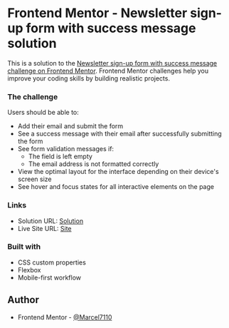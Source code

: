 # Frontend Mentor - Newsletter sign-up form with success message solution

This is a solution to the [Newsletter sign-up form with success message challenge on Frontend Mentor](https://www.frontendmentor.io/challenges/newsletter-signup-form-with-success-message-3FC1AZbNrv). Frontend Mentor challenges help you improve your coding skills by building realistic projects. 

### The challenge

Users should be able to:

- Add their email and submit the form
- See a success message with their email after successfully submitting the form
- See form validation messages if:
  - The field is left empty
  - The email address is not formatted correctly
- View the optimal layout for the interface depending on their device's screen size
- See hover and focus states for all interactive elements on the page

### Links

- Solution URL: [Solution](https://github.com/Marcel7110/newsletter_sign_up)
- Live Site URL: [Site](https://marcel7110.github.io/newsletter_sign_up/)

### Built with

- CSS custom properties
- Flexbox
- Mobile-first workflow

## Author

- Frontend Mentor - [@Marcel7110](https://www.frontendmentor.io/profile/Marcel7110)
